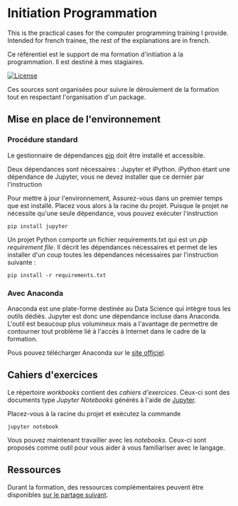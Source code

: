 # Initiation Programmation

This is the practical cases for the computer programming training I provide.
Intended for french trainee, the rest of the explanations are in french.

Ce référentiel est le support de ma formation d'initiation à la programmation.
Il est destiné à mes stagiaires.

[![License](https://img.shields.io/github/license/darko-itpro/training-python.svg?style=plastic)](https://github.com/darko-itpro/initiation-programmation/blob/master/LICENSE)

Ces sources sont organisées pour suivre le déroulement de la formation tout en
respectant l'organisation d'un package.

## Mise en place de l'environnement
### Procédure standard
Le gestionnaire de dépendances [pip](https://pypi.python.org/pypi/pip) doit être
installé et accessible.

Deux dépendances sont nécessaires : Jupyter et iPython. iPython étant une
dépendance de Jupyter, vous ne devez installer que ce dernier par l'instruction

Pour mettre à jour l'environnement, Assurez-vous dans un premier temps que
est installé. Placez vous alors à la
racine du projet. Puisque le projet ne nécessite qu'une seule dépendance, vous
pouvez exécuter l'instruction

```
pip install jupyter
```
Un projet Python comporte un fichier requirements.txt qui est un *pip
requirement file*. Il décrit les dépendances nécessaires et permet de les
installer d'un coup toutes les dépendances nécessaires par l'instruction
suivante :

```
pip install -r requirements.txt
```

### Avec Anaconda
Anaconda est une plate-forme destinée au Data Science qui intègre tous les
outils dédiés. Jupyter est donc une dépendance incluse dans Anaconda. L'outil
est beaucoup plus volumineux mais a l'avantage de permettre de contourner
tout problème lié à l'accès à Internet dans le cadre de la formation.

Pous pouvez télécharger Anaconda sur le [site officiel](https://www.anaconda.com/).

## Cahiers d'exercices
Le répertoire *workbooks* contient des *cahiers d'exercices*. Ceux-ci sont
des documents type *Jupyter Notebooks* générés à l'aide de
[Jupyter](http://jupyter.org/).
 
Placez-vous à la racine du projet et exécutez la commande

```
jupyter notebook
```

Vous pouvez maintenant travailler avec les *notebooks*. Ceux-ci sont proposés
comme outil pour vous aider à vous familiariser avec le langage.

## Ressources

Durant la formation, des ressources complémentaires peuvent être disponibles
[sur le partage suivant](https://goo.gl/lRyzMZ).
